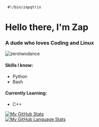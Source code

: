 ```diff
 #!/bin/zapqtrix
```
# Hello there, I'm Zap
### A dude who loves Coding and Linux
![zerotwodance](https://external-content.duckduckgo.com/iu/?u=https%3A%2F%2Fthumbs.gfycat.com%2FPortlyOrneryGreatdane-max-1mb.gif&f=1&nofb=1)


#### Skills I know:
 - Python
 - Bash
#### Currently Learning:
 - C++

[![My GitHub Stats](https://github-readme-stats.vercel.app/api/?username=zapqtrix&count_private=true&theme=dracula&show_icons=true)]()
<br />
[![My GitHub Language Stats](https://github-readme-stats.vercel.app/api/top-langs/?username=zapqtrix&langs_count=5&theme=dracula)]()


